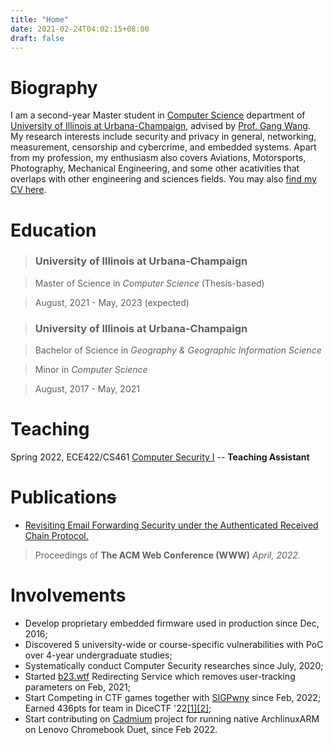 ```yaml
---
title: "Home"
date: 2021-02-24T04:02:15+08:00
draft: false
---
```


# Biography

I am a second-year Master student in [Computer Science](https://cs.illinois.edu) department of [University of Illinois at Urbana-Champaign](https://illinois.edu), advised by [Prof. Gang Wang](https://gangw.cs.illinois.edu). My  research interests include security and privacy in general, networking, measurement, censorship and cybercrime, and embedded systems. Apart from my profession, my enthusiasm also covers Aviations, Motorsports, Photography, Mechanical Engineering, and some other acativities that overlaps with other engineering and sciences fields. You may also [find my CV here](/cv.pdf).

# Education

> ### University of Illinois at Urbana-Champaign

> Master of Science in *Computer Science* (Thesis-based)

> August, 2021 - May, 2023 (expected)


> ### University of Illinois at Urbana-Champaign

> Bachelor of Science in *Geography & Geographic Information Science*

> Minor in *Computer Science*

> August, 2017 - May, 2021

# Teaching

Spring 2022, ECE422/CS461 [Computer Security I](https://courses.engr.illinois.edu/cs461/sp2022/) -- **Teaching Assistant**

# Publication~~s~~

- [Revisiting Email Forwarding Security under the Authenticated Received Chain Protocol.](arc-www22.pdf)
> Proceedings of **The ACM Web Conference (WWW)** *April, 2022.*

# Involvements

- Develop proprietary embedded firmware used in production since Dec, 2016;
- Discovered 5 university-wide or course-specific vulnerabilities with PoC over 4-year undergraduate studies;
- Systematically conduct Computer Security researches since July, 2020;
- Started [b23.wtf](https://b23.wtf) Redirecting Service which removes user-tracking parameters on Feb, 2021;
- Start Competing in CTF games together with [SIGPwny](https://sigpwny.com) since Feb, 2022; Earned 436pts for team in DiceCTF '22[[1]](https://ctf.dicega.ng/profile/f0105cc2-7825-47db-a69e-3c77c6d3eabe)[[2]](https://ctftime.org/event/1541);
- Start contributing on [Cadmium](https://github.com/Maccraft123/Cadmium) project for running native ArchlinuxARM on Lenovo Chromebook Duet, since Feb 2022.

